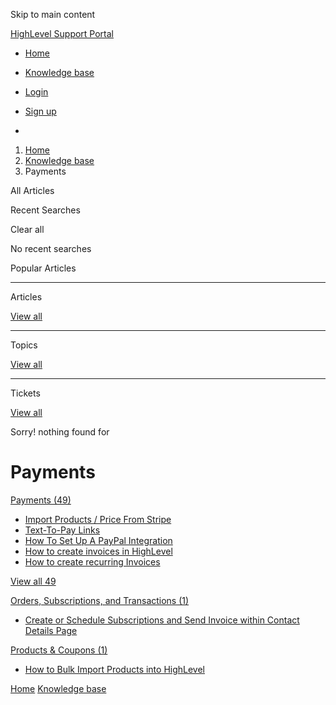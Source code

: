 Skip to main content

[ HighLevel Support Portal ](https://help.gohighlevel.com)

  * [ Home ](/support/home)
  * [ Knowledge base ](/support/solutions)

  * [Login](/support/login)
  * [Sign up](/support/signup)
  * 

  1. [Home](/support/home)
  2. [Knowledge base](/support/solutions)
  3. Payments

All  Articles 

Recent Searches

Clear all

No recent searches

Popular Articles

* * *

Articles

[View all](/support/search/solutions)

* * *

Topics

[View all](/support/search/topics)

* * *

Tickets

[View all](/support/search/tickets)

Sorry! nothing found for   

# Payments

[ Payments (49)](/support/solutions/folders/48000682654)

  * [Import Products / Price From Stripe](/support/solutions/articles/48001202184-import-products-price-from-stripe)
  * [Text-To-Pay Links](/support/solutions/articles/48001202185-text-to-pay-links)
  * [How To Set Up A PayPal Integration](/support/solutions/articles/48001204158-how-to-set-up-a-paypal-integration)
  * [How to create invoices in HighLevel](/support/solutions/articles/48001208702-how-to-create-invoices-in-highlevel)
  * [How to create recurring Invoices](/support/solutions/articles/48001219440-how-to-create-recurring-invoices)

[View all 49](/support/solutions/folders/48000682654)

[ Orders, Subscriptions, and Transactions (1)](/support/solutions/folders/155000000902)

  * [Create or Schedule Subscriptions and Send Invoice within Contact Details Page](/support/solutions/articles/155000004064-create-or-schedule-subscriptions-and-send-invoice-within-contact-details-page)

[ Products & Coupons (1)](/support/solutions/folders/155000000904)

  * [How to Bulk Import Products into HighLevel](/support/solutions/articles/155000003715-how-to-bulk-import-products-into-highlevel)

[Home](/support/home) [Knowledge base](/support/solutions)

